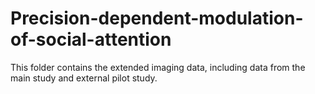 # Precision-dependent-modulation-of-social-attention

This folder contains the extended imaging data, including data from the main study and external pilot study.
